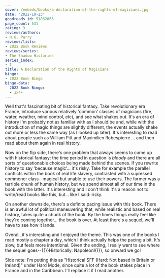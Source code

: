 ```yaml
---
cover: /embeds/books/a-declaration-of-the-rights-of-magicians.jpg
date: '2022-10-23'
goodreads_id: 51862863
page_count: 531
rating: 3
reviews/authors:
- H.G. Parry
reviews/lists:
- 2022 Book Reviews
reviews/series:
- The Shadow Histories
series_index:
- 1
title: A Declaration of the Rights of Magicians
bingo:
- 2022 Book Bingo
bingo-data:
  2022 Book Bingo:
  - 1x4+
---
```

Well that's fascinating bit of historical fantasy. Take revolutionary era France, introduce various relatively 'common' classes of magicians (fire, water, weather, mind control, etc), and see what shakes out. It's an era of history I'm probably not as familiar with as I should be and, while with the introduction of magic things are slightly different, the events actually shake out more or less the same way (as I looked up later). It's interesting to read about people such as William Pitt and Maximilien Robespierre ... and then read about them again in real history. 

<!--more-->

Now on the flip side, there's one problem that always seems to come up with historical fantasy: the time period in question is *bloody* and there are all sorts of questionable choices being made behind the scenes. If you rewrite history to say 'because magic'... it's risky. Take for example the parallel conflicts within the book of real life slavery, contrasted with a supressed commoner class--magical but unable to use their powers. The former was a terrible chunk of human history, but we spend almost all of our time in the book with the latter. It's interesting and I don't think it's a reason not to write/read books like this, but... like I said: risky. 

On another downside, there's a definite pacing issue with this book. There is an awful lot of political maneuvering that, while realistic and based on real history, takes quite a chunk of the book. By the times things really feel like they're coming together... the book is over. At least there's a sequel, we'll have to see how it lands. 

Overall, it's interesting and I enjoyed the theme. This was one of the books I read mostly a chapter a day, which I think actually helps the pacing a bit. It's slow, but feels more intentional. Given the ending, I really want to see where the sequel goes--{{<spoiler>}}Historically: Napoleon!{{</spoiler>}}, so onward we go!

Side note: I'm putting this as "Historical SFF (Hard: Not based in Britain or Ireland)" under Hard Mode, since quite a lot of the book stakes place in France and in the Caribbean. I'll replace it if I read another. 